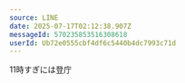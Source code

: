 ```yaml
---
source: LINE
date: 2025-07-17T02:12:38.907Z
messageId: 570235853516308618
userId: Ub72e0555cbf4df6c5440b4dc7993c71d
---
```


11時すぎには登庁
